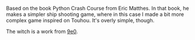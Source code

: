 Based on the book Python Crash Course from Eric Matthes.
In that book, he makes a simpler ship shooting game, where in this case I made a bit more complex game inspired on Touhou. It's overly simple, though.


The witch is a work from [9e0](https://9e0.itch.io/).

